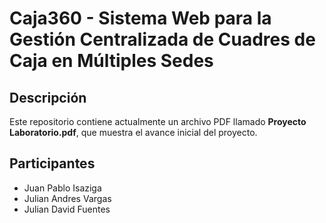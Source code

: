 # Caja360 - Sistema Web para la Gestión Centralizada de Cuadres de Caja en Múltiples Sedes

## Descripción

Este repositorio contiene actualmente un archivo PDF llamado **Proyecto Laboratorio.pdf**, que muestra el avance inicial del proyecto.

## Participantes

- Juan Pablo Isaziga
- Julian Andres Vargas
- Julian David Fuentes
